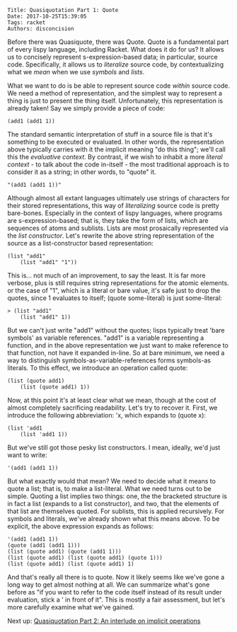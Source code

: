     Title: Quasiquotation Part 1: Quote
    Date: 2017-10-25T15:39:05
    Tags: racket
    Authors: disconcision

Before there was Quasiquote, there was Quote. Quote is a fundamental part of every lispy language, including Racket. What does it do for us? It allows us to concisely represent s-expression-based data; in particular, source code. Specifically, it allows us to *literalize* source code, by contextualizing what we *mean* when we use *symbols* and *lists*.

What we want to do is be able to represent source code *within* source code. We need a method of representation, and the simplest way to represent a thing is just to present the thing itself. Unfortunately, this representation is already taken! Say we simply provide a piece of code:

```racket
(add1 (add1 1))
```

The standard semantic interpretation of stuff in a source file is that it's something to be executed or evaluated. In other words, the representation above typically carries with it the implicit meaning "do this thing"; we'll call this the *evaluative context*. By contrast, if we wish to inhabit a more *literal context* - to talk about the code in-itself - the most traditional approach is to consider it as a string; in other words, to "quote" it.

```racket
"(add1 (add1 1))"
```

Although almost all extant languages ultimately use strings of characters for their stored representations, this way of *literalizing* source code is pretty bare-bones. Especially in the context of lispy languages, where programs are s-expression-based; that is, they take the form of lists, which are sequences of atoms and sublists. Lists are most prosaically represented via the *list constructor*. Let's rewrite the above string representation of the source as a list-constructor based representation:

```racket
(list "add1"
    (list "add1" "1"))
```

This is... not much of an improvement, to say the least. It is far more verbose, plus is still requires string representations for the atomic elements. or the case of "1", which is a literal or bare value, it's safe just to drop the quotes, since 1 evaluates to itself; (quote some-literal) is just some-literal:

```racket
> (list "add1"
    (list "add1" 1))
```

 But we can't just write "add1" without the quotes; lisps typically treat 'bare symbols' as variable references. "add1" is a variable representing a function, and in the above representation we just want to make reference to that function, not have it expanded in-line. So at bare minimum, we need a way to distinguish symbols-as-variable-references forms symbols-as literals. To this effect, we introduce an operation called quote:

```racket
(list (quote add1)
    (list (quote add1) 1))
```

 Now, at this point it's at least clear what we mean, though at the cost of almost completely sacrificing readability. Let's try to recover it. First, we introduce the following abbreviation: 'x, which expands to (quote x):

```racket
(list 'add1
    (list 'add1 1))
```

 But we've still got those pesky list constructors. I mean, ideally, we'd just want to write:

```racket
'(add1 (add1 1))
```

But what exactly would that mean? We need to decide what it means to quote a list; that is, to make a list-literal. What we need turns out to be simple. Quoting a list implies two things: one, the the bracketed structure is in fact a list (expands to a list constructor), and two, that the elements of that list are themselves quoted. For sublists, this is applied recursively. For symbols and literals, we've already shown what this means above. To be explicit, the above expression expands as follows:

```racket
'(add1 (add1 1))
(quote (add1 (add1 1)))
(list (quote add1) (quote (add1 1)))
(list (quote add1) (list (quote add1) (quote 1)))
(list (quote add1) (list (quote add1) 1)
```

And that's really all there is to quote. Now it likely seems like we've gone a long way to get almost nothing at all. We can summarize what's gone before as "if you want to refer to the code itself instead of its result under evaluation, stick a ' in front of it". This is mostly a fair assessment, but let's more carefully examine what we've gained.

Next up: [Quasiquotation Part 2: An interlude on implicit operations](quasiquotation-part-2-an-interlude-on-implicit-operations.html)
